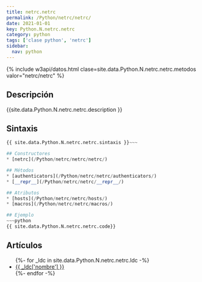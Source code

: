 ```yaml
---
title: netrc.netrc
permalink: /Python/netrc/netrc/
date: 2021-01-01
key: Python.N.netrc.netrc
category: python
tags: ['clase python', 'netrc']
sidebar: 
  nav: python
---
```


{% include w3api/datos.html clase=site.data.Python.N.netrc.netrc.metodos valor="netrc/netrc" %}

## Descripción
{{site.data.Python.N.netrc.netrc.description }}

## Sintaxis
~~~python
{{ site.data.Python.N.netrc.netrc.sintaxis }}~~~

## Constructores
* [netrc](/Python/netrc/netrc/netrc/)

## Métodos
* [authenticators](/Python/netrc/netrc/authenticators/)
* [__repr__](/Python/netrc/netrc/__repr__/)

## Atributos
* [hosts](/Python/netrc/netrc/hosts/)
* [macros](/Python/netrc/netrc/macros/)

## Ejemplo
~~~python
{{ site.data.Python.N.netrc.netrc.code}}
~~~

## Artículos
<ul>
{%- for _ldc in site.data.Python.N.netrc.netrc.ldc -%}
   <li>
       <a href="{{_ldc['url'] }}">{{ _ldc['nombre'] }}</a>
   </li>
{%- endfor -%}
</ul>
